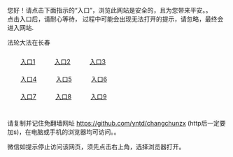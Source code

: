 您好！请点击下面指示的“入口”，浏览此网站是安全的，且为您带来平安。。 <br/>
点击入口后，请耐心等待， 过程中可能会出现无法打开的提示，请忽略，最终会进入网站. </br>

法轮大法在长春<br/>
<div style="padding:10px"><a style="margin:20px" target="_blank" href="https://d316r0xbsypakq.cloudfront.net/2Qpsp?gqbjj" id="ccLink1" rel="nofollow">入口1</a> <a target="_blank" style="margin:20px" href="https://d1gaf1q19ka7w4.cloudfront.net/2Qpsp?fxdnwo" id="ccLink2" rel="nofollow">入口2</a> <a style="margin:20px" target="_blank" href="https://d33uwbmla359nk.cloudfront.net/2Qpsp?duhuwo" id="ccLink3" rel="nofollow">入口3</a></div>

<div style="padding:10px" ><a style="margin:20px" target="_blank" href="https://d316r0xbsypakq.cloudfront.net/2Qpsp?gqbjj" id="ccLink4" rel="nofollow">入口4</a> <a style="margin:20px" href="https://d1gaf1q19ka7w4.cloudfront.net/2Qpsp?fxdnwo" target="_blank" id="ccLink5" rel="nofollow">入口5</a> <a style="margin:20px" href="https://d33uwbmla359nk.cloudfront.net/2Qpsp?duhuwo" target="_blank" id="ccLink6" rel="nofollow">入口6</a></div>

<div style="padding:10px"><a style="margin:20px" target="_blank" href="https://d316r0xbsypakq.cloudfront.net/2Qpsp?gqbjj" id="ccLink7" rel="nofollow">入口7</a> <a style="margin:20px" href="https://d1gaf1q19ka7w4.cloudfront.net/2Qpsp?fxdnwo" target="_blank" id="ccLink8" rel="nofollow">入口8</a> <a style="margin:20px" target="_blank" href="https://d33uwbmla359nk.cloudfront.net/2Qpsp?duhuwo" id="ccLink9" rel="nofollow">入口9</a></div>

<br/>



请复制并记住免翻墙网址 https://github.com/yntd/changchunzx (http后一定要加s)，在电脑或手机的浏览器均可访问。。<br/>

微信如提示停止访问该网页，须先点击右上角，选择浏览器打开。
